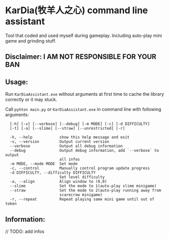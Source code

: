 # KarDia(牧羊人之心) command line assistant
Tool that coded and used myself during gameplay. Including auto-play mini game and grinding stuff.

## Disclaimer: I AM NOT RESPONSIBLE FOR YOUR BAN

## Usage:
Run `KarDiaAssistant.exe` without arguments at first time to cache the library correctly or it may stuck.

Call `pyhton main.py` or `KarDiaAssistant.exe` in command line with following arguments:

```
  [-h] [-v] [--verbose] [--debug] [-m MODE] [-c] [-d DIFFICULTY]
  [-t] [-a] [--slime] [--straw] [--unrestricted] [-r]
 
  -h, --help            show this help message and exit
  -v, --version         Output current version
  --verbose             Output all debug information
  --debug               Output debug information, add `--verbose` to output
                        all infos
  -m MODE, --mode MODE  Set mode
  -c, --control         Manually control program update progress
  -d DIFFICULTY, --difficulty DIFFICULTY
                        Set level difficulty
  -a, --align           Align window to (0,0)
  --slime               Set the mode to 1(auto-play slime minigame)
  --straw               Set the mode to 2(auto-play running away from
                        scarecrow minigame)
  -r, --repeat          Repeat playing same mini game until out of token
  ```
## Information:
// TODO: add infos
